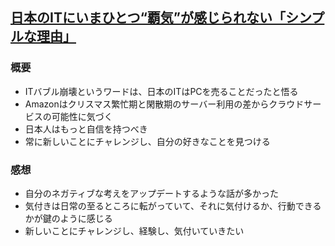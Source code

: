 ## [日本のITにいまひとつ“覇気”が感じられない「シンプルな理由」](https://headlines.yahoo.co.jp/article?a=20190901-00066865-gendaibiz-bus_all&p=3)
### 概要
- ITバブル崩壊というワードは、日本のITはPCを売ることだったと悟る
- Amazonはクリスマス繁忙期と閑散期のサーバー利用の差からクラウドサービスの可能性に気づく
- 日本人はもっと自信を持つべき
- 常に新しいことにチャレンジし、自分の好きなことを見つける

### 感想
- 自分のネガティブな考えをアップデートするような話が多かった
- 気付きは日常の至るところに転がっていて、それに気付けるか、行動できるかが鍵のように感じる
- 新しいことにチャレンジし、経験し、気付いていきたい
